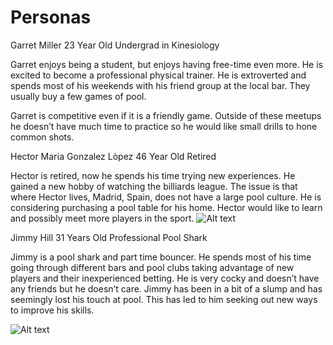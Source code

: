 # Personas
Garret Miller
23 Year Old 
Undergrad in Kinesiology

Garret enjoys being a student, but enjoys having free-time even more. He is excited to become a professional physical trainer. He is extroverted and spends most of his weekends with his friend group at the local bar. They usually buy a few games of pool.

Garret is competitive even if it is a friendly game. Outside of these meetups he doesn’t have much time to practice so he would like small drills to hone common shots.

Hector Marίa Gonzalez Lòpez
46 Year Old
Retired

Hector is retired, now he spends his time trying new experiences. He gained a new hobby of watching the billiards league. The issue is that where Hector lives, Madrid, Spain, does not have a large pool culture. He is considering purchasing a pool table for his home. Hector would like to learn and possibly meet more players in the sport. 
![Alt text](https://as2.ftcdn.net/v2/jpg/06/38/84/29/1000_F_638842961_Xhj4V0KMelvgiUCxREvyUMUIrhlNdqQQ.jpg)

Jimmy Hill
31 Years Old
Professional Pool Shark

Jimmy is a pool shark and part time bouncer. He spends most of his time going through different bars and pool clubs taking advantage of new players and their inexperienced betting. He is very cocky and doesn’t have any friends but he doesn’t care. Jimmy has been in a bit of a slump and has seemingly lost his touch at pool. This has led to him seeking out new ways to improve his skills. 

![Alt text](https://as1.ftcdn.net/v2/jpg/04/27/42/94/1000_F_427429422_cmFhAq11kTekKtEcywNGSdp7m8PZhe2A.jpg)
